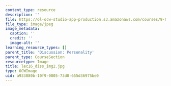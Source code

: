 ```yaml
---
content_type: resource
description: ''
file: https://ol-ocw-studio-app-production.s3.amazonaws.com/courses/9-00sc-introduction-to-psychology-fall-2011/a933880b10f9080573d0655d36975be0_lec16_diss_img2.jpg
file_type: image/jpeg
image_metadata:
  caption: ''
  credit: ''
  image-alt: ''
learning_resource_types: []
parent_title: 'Discussion: Personality'
parent_type: CourseSection
resourcetype: Image
title: lec16_diss_img2.jpg
type: OCWImage
uid: a933880b-10f9-0805-73d0-655d36975be0
---
```

